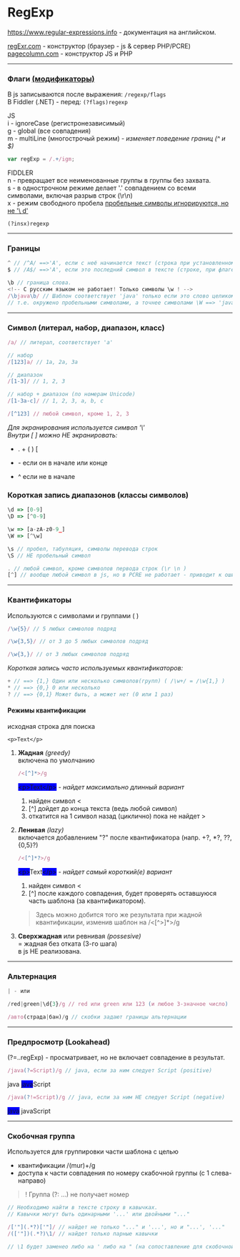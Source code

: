 # RegExp

<https://www.regular-expressions.info> - документация на английском.

[regExr.com](https://regexr.com/) - конструктор (браузер - js & сервер PHP/PCRE)  
[pagecolumn.com](https://regexr.com/) - конструктор JS и PHP

***
### Флаги [(модификаторы)](https://www.regular-expressions.info/modifiers.html)

В js записываются после выражения: `/regexp/flags`  
В Fiddler (.NET) - перед: `(?flags)regexp`

JS  
i - ignoreCase (регистронезависимый)  
g - global (все совпадения)  
m - multiLine (многострочый режим) - *изменяет поведение границ (^ и $)*
```js
var regExp = /.+/igm;
```


FIDDLER  
n - превращает все неименованные группы в группы без захвата.  
s - в однострочном режиме делает '.' совпадением со всеми символами, включая разрыв строк (\r\n)  
x - режим свободного пробела [пробельные символы игнорируются, но не '\ d'](https://www.regular-expressions.info/freespacing.html)

```
(?insx)regexp
```

***
### Границы
```js
^ // /^A/ ==>'A', если с неё начинается текст (строка при установленном флаге /^0/m)
$ // /A$/ ==>'A', если это последний символ в тексте (строке, при флаге /m)

\b // граница слова.
<!-- С русским языком не работает! Только символы \w ! -->
/\bjava\b/ // Шаблон соответствует 'java' только если это слово целиком
// т.е. окружено пробельными символами, а точнее символами \W ==> 'java!' тоже подойдет
```

***
### Символ (литерал, набор, диапазон, класс)
```js
/a/ // литерал, соответствует 'a'

// набор
/[123]a/ // 1a, 2a, 3a

// диапазон
/[1-3]/ // 1, 2, 3

// набор + диапазон (по номерам Unicode)
/[1-3a-c]/ // 1, 2, 3, a, b, c

/[^123] // любой символ, кроме 1, 2, 3
```
*Для экранирования используется символ '\\'*   
*Внутри [ ] можно НЕ экранировать:*  

- . + ( ) [

- \- если он в начале или конце

- ^ если не в начале

### Короткая запись диапазонов (классы символов)
```js
\d => [0-9] 
\D => [^0-9]

\w => [a-zA-z0-9_] 
\W => [^\w]

\s // пробел, табуляция, символы перевода строк
\S // НЕ пробельный символ

. // любой символ, кроме символов первода строк (\r \n )
[^] // вообще любой символ в js, но в PCRE не работает - приводит к ошибке!
```

***
### Квантификаторы
Используются с символами и группами ( )

```js
/\w{5}/ // 5 любых символов подряд

/\w{3,5}/ // от 3 до 5 любых символов подряд

/\w{3,}/ // от 3 любых символов подряд
```

*Короткая запись часто используемых квантификаторов:*
```js
+ // ==> {1,} Один или несколько символов(групп) ( /\w+/ = /\w{1,} )
* // ==> {0,} 0 или несколько
? // ==> {0,1} Может быть, а может нет (0 или 1 раз)
```
#### Режимы квантификации
исходная строка для поиска
```
<p>Text</p>
```
1. **Жадная** *(greedy)*  
    включена по умолчанию 
    ```js
    /<[^]*>/g
    ```
    <span style="background: blue">&lt;p&gt;Text&lt;/p&gt;</span> *- найдет максимально длинный вариант*
    1. найден символ <
    2. [^] дойдет до конца текста (ведь любой символ)
    3. откатится на 1 символ назад (циклично) пока не найдет >

0. **Ленивая** *(lazy)*  
    включается добавлением "?" после квантификатора (напр. +?, *?, ??, {0,5}?)
    ```js
    /<[^]*?>/g
    ```
    <span style="background: blue">&lt;p&gt;</span>Text<span style="background: blue">&lt;/p&gt;</span> *- найдет самый короткий(е) вариант*
    1. найден символ <
    2. [^] после каждого совпадения, будет проверять оставшуюся часть шаблона (за квантификатором).
    > Здесь можно добится того же результата при жадной квантификации, изменив шаблон на /<[^>]*>/g


0. **Сверхжадная** или ревнивая *(possesive)*  
    = жадная без отката (3-го шага)  
    в js НЕ реализована. 

***
### Альтернация
```js
| - или

/red|green|\d{3}/g // red или green или 123 (и любое 3-значное число)

/авто(страда|бан)/g // скобки задают границы альтернации
```

***
### Предпросмотр (Lookahead)
(?=..regExp) - просматривает, но не включает совпадение в результат.
```js
/java(?=Script)/g // java, если за ним следует Script (positive)
```
java <span style="background: blue">java</span>Script
```js
/java(?!=Script)/g // java, если за ним НЕ следует Script (negative)
```
<span style="background: blue">java</span> javaScript

***
### Скобочная группа
Используется для группировки части шаблона с целью
- квантификации  /(mur)+/g
- доступа к части совпадения по номеру скабочной группы (с 1 слева-направо)
> ! Группа (?: ...) не получает номер
```js
// Необходимо найти в тексте строку в кавычках. 
// Кавычки могут быть одинарными '...' или двойными "..."

/['"](.*?)['"]/ // найдет не только "..." и '...', но и "...', '..."
/(['"])(.*?)\1/ // найдет только парные кавычки

// \1 будет заменео либо на ' либо на " (на сопоставление для скобочной группы №1)
```
